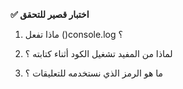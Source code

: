 **✅ اختبار قصير للتحقق**

1. ماذا تفعل ()console.log ؟

2. لماذا من المفيد تشغيل الكود أثناء كتابته ؟

3. ما هو الرمز الذي نستخدمه للتعليقات ؟
